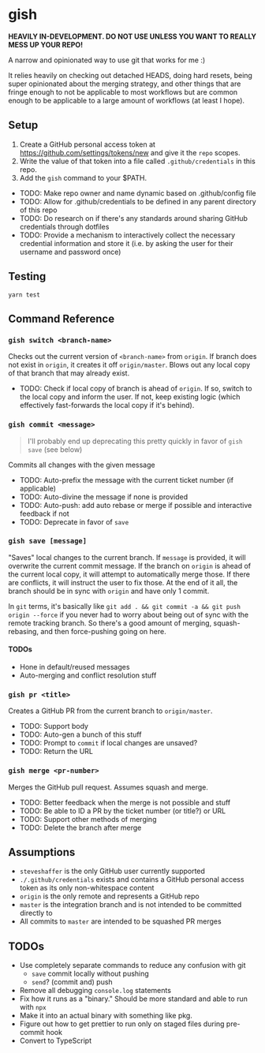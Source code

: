 # gish

**HEAVILY IN-DEVELOPMENT.  DO NOT USE UNLESS YOU WANT TO REALLY MESS UP YOUR REPO!**

A narrow and opinionated way to use git that works for me :)

It relies heavily on checking out detached HEADS, doing hard resets, being super opinionated about the merging strategy,
and other things that are fringe enough to not be applicable to most workflows but are common enough to be applicable to a large amount of workflows (at least I hope).

## Setup

1. Create a GitHub personal access token at https://github.com/settings/tokens/new and give it the `repo` scopes.
1. Write the value of that token into a file called `.github/credentials` in this repo.
1. Add the `gish` command to your $PATH.

- TODO: Make repo owner and name dynamic based on .github/config file
- TODO: Allow for .github/credentials to be defined in any parent directory of this repo
- TODO: Do research on if there's any standards around sharing GitHub credentials through dotfiles
- TODO: Provide a mechanism to interactively collect the necessary credential information and store it (i.e. by asking the user for their username and password once)

## Testing

```text
yarn test
```

## Command Reference

### `gish switch <branch-name>`

Checks out the current version of `<branch-name>` from `origin`.
If branch does not exist in `origin`, it creates it off `origin/master`.
Blows out any local copy of that branch that may already exist.

- TODO: Check if local copy of branch is ahead of `origin`.
If so, switch to the local copy and inform the user.
If not, keep existing logic (which effectively fast-forwards the local copy if it's behind).

### `gish commit <message>`

> I'll probably end up deprecating this pretty quickly in favor of `gish save` (see below)

Commits all changes with the given message

- TODO: Auto-prefix the message with the current ticket number (if applicable)
- TODO: Auto-divine the message if none is provided
- TODO: Auto-push: add auto rebase or merge if possible and interactive feedback if not
- TODO: Deprecate in favor of `save`

### `gish save [message]`

"Saves" local changes to the current branch.
If `message` is provided, it will overwrite the current commit message.
If the branch on `origin` is ahead of the current local copy, it will attempt to automatically merge those.
If there are conflicts, it will instruct the user to fix those.
At the end of it all, the branch should be in sync with `origin` and have only 1 commit.

In `git` terms, it's basically like `git add . && git commit -a && git push origin --force` if you never had to worry about being out of sync with the remote tracking branch.
So there's a good amount of merging, squash-rebasing, and then force-pushing going on here.

#### TODOs

- Hone in default/reused messages
- Auto-merging and conflict resolution stuff

### `gish pr <title>`

Creates a GitHub PR from the current branch to `origin/master`.

- TODO: Support body
- TODO: Auto-gen a bunch of this stuff
- TODO: Prompt to `commit` if local changes are unsaved?
- TODO: Return the URL

### `gish merge <pr-number>`

Merges the GitHub pull request.
Assumes squash and merge.

- TODO: Better feedback when the merge is not possible and stuff
- TODO: Be able to ID a PR by the ticket number (or title?) or URL
- TODO: Support other methods of merging
- TODO: Delete the branch after merge

## Assumptions

- `steveshaffer` is the only GitHub user currently supported
- `./.github/credentials` exists and contains a GitHub personal access token as its only non-whitespace content
- `origin` is the only remote and represents a GitHub repo
- `master` is the integration branch and is not intended to be committed directly to
- All commits to `master` are intended to be squashed PR merges

## TODOs

- Use completely separate commands to reduce any confusion with git
  - `save` commit locally without pushing
  - `send`? (commit and) push
- Remove all debugging `console.log` statements
- Fix how it runs as a "binary."  Should be more standard and able to run with `npx`
- Make it into an actual binary with something like pkg.
- Figure out how to get prettier to run only on staged files during pre-commit hook
- Convert to TypeScript
